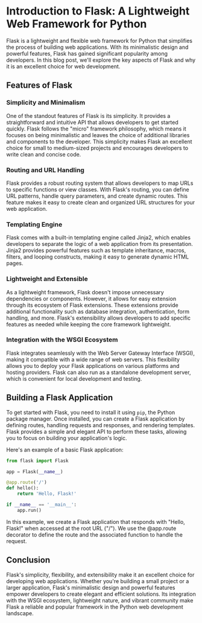 <!--Title:Introduction to Flask-->
<!--md_file_name:blog3.md-->
<!--short_discription: Flask is a lightweight and flexible web framework for Python that simplifies the process of building web applications.-->

# Introduction to Flask: A Lightweight Web Framework for Python

Flask is a lightweight and flexible web framework for Python that simplifies the process of building web applications. With its minimalistic design and powerful features, Flask has gained significant popularity among developers. In this blog post, we'll explore the key aspects of Flask and why it is an excellent choice for web development.

## Features of Flask

### Simplicity and Minimalism

One of the standout features of Flask is its simplicity. It provides a straightforward and intuitive API that allows developers to get started quickly. Flask follows the "micro" framework philosophy, which means it focuses on being minimalistic and leaves the choice of additional libraries and components to the developer. This simplicity makes Flask an excellent choice for small to medium-sized projects and encourages developers to write clean and concise code.

### Routing and URL Handling

Flask provides a robust routing system that allows developers to map URLs to specific functions or view classes. With Flask's routing, you can define URL patterns, handle query parameters, and create dynamic routes. This feature makes it easy to create clean and organized URL structures for your web application.

### Templating Engine

Flask comes with a built-in templating engine called Jinja2, which enables developers to separate the logic of a web application from its presentation. Jinja2 provides powerful features such as template inheritance, macros, filters, and looping constructs, making it easy to generate dynamic HTML pages.

### Lightweight and Extensible

As a lightweight framework, Flask doesn't impose unnecessary dependencies or components. However, it allows for easy extension through its ecosystem of Flask extensions. These extensions provide additional functionality such as database integration, authentication, form handling, and more. Flask's extensibility allows developers to add specific features as needed while keeping the core framework lightweight.

### Integration with the WSGI Ecosystem

Flask integrates seamlessly with the Web Server Gateway Interface (WSGI), making it compatible with a wide range of web servers. This flexibility allows you to deploy your Flask applications on various platforms and hosting providers. Flask can also run as a standalone development server, which is convenient for local development and testing.

## Building a Flask Application

To get started with Flask, you need to install it using `pip`, the Python package manager. Once installed, you can create a Flask application by defining routes, handling requests and responses, and rendering templates. Flask provides a simple and elegant API to perform these tasks, allowing you to focus on building your application's logic.

Here's an example of a basic Flask application:

```python
from flask import Flask

app = Flask(__name__)

@app.route('/')
def hello():
    return 'Hello, Flask!'

if __name__ == '__main__':
    app.run()
```
In this example, we create a Flask application that responds with "Hello, Flask!" when accessed at the root URL ("/"). We use the @app.route decorator to define the route and the associated function to handle the request.

## Conclusion

Flask's simplicity, flexibility, and extensibility make it an excellent choice for developing web applications. Whether you're building a small project or a larger application, Flask's minimalistic design and powerful features empower developers to create elegant and efficient solutions. Its integration with the WSGI ecosystem, lightweight nature, and vibrant community make Flask a reliable and popular framework in the Python web development landscape.
